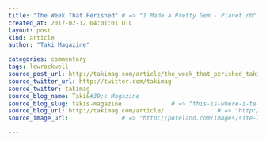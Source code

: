 ```yaml
---
title: "The Week That Perished" # => "I Made a Pretty Gem - Planet.rb"
created_at: 2017-02-12 04:01:01 UTC
layout: post
kind: article
author: "Taki Magazine"

categories: commentary
tags: lewrockwell
source_post_url: http://takimag.com/article/the_week_that_perished_takimag_february_12_2017    # => "http://poteland.com/blog/i-made-a-pretty-gem-planet-dot-rb/"
source_twitter_url: http://twitter.com/takimag
source_twitter: takimag
source_blog_name: Taki&#39;s Magazine
source_blog_slug: takis-magazine              # => "this-is-where-i-tell-you-stuff"
source_blog_url: http://takimag.com/article/               # => "http://poteland.com/articles"
source_image_url:               # => "http://poteland.com/images/site-logo.png"

---
```



<!--
   by Takimag&lt;br&gt;
	  

&lt;img src=&quot;http://takimag.com/images/uploads/Bill_Kristol.jpg&quot; style=&quot;float:left;margin-right:8px;&quot;&gt;
	






	
		The Week’s Most Homicidal, Suicidal, and Genocidal Headlines

BILL KRISTOL CALLS FOR WHITE WORKING CLASS TO BE REPLACED
Bill Kristol is a pot-bellied garden gnome with a simperingly effeminate vocal inflection whose father Irving was known as the “Godfather of Neoconservatism.” As the...
	&lt;p&gt;&lt;a href=&quot;http://takimag.com/article/the_week_that_perished_takimag_february_12_2017&quot;&gt;Read the rest at Taki&#39;s Magazine&lt;/a&gt;&lt;/p&gt;
						
	  
	  
	  
	  &lt;div class=&quot;feedflare&quot;&gt;
&lt;a href=&quot;http://feeds.feedburner.com/~ff/takimag?a=QcURq0J8cg8:f7XPU1cm-LQ:yIl2AUoC8zA&quot;&gt;&lt;img src=&quot;http://feeds.feedburner.com/~ff/takimag?d=yIl2AUoC8zA&quot; border=&quot;0&quot;&gt;&lt;/a&gt; &lt;a href=&quot;http://feeds.feedburner.com/~ff/takimag?a=QcURq0J8cg8:f7XPU1cm-LQ:qj6IDK7rITs&quot;&gt;&lt;img src=&quot;http://feeds.feedburner.com/~ff/takimag?d=qj6IDK7rITs&quot; border=&quot;0&quot;&gt;&lt;/a&gt; &lt;a href=&quot;http://feeds.feedburner.com/~ff/takimag?a=QcURq0J8cg8:f7XPU1cm-LQ:gIN9vFwOqvQ&quot;&gt;&lt;img src=&quot;http://feeds.feedburner.com/~ff/takimag?i=QcURq0J8cg8:f7XPU1cm-LQ:gIN9vFwOqvQ&quot; border=&quot;0&quot;&gt;&lt;/a&gt;
&lt;/div&gt;&lt;img src=&quot;http://feeds.feedburner.com/~r/takimag/~4/QcURq0J8cg8&quot; height=&quot;1&quot; width=&quot;1&quot; alt=&quot;&quot;&gt;           # => "I’ve been hurting to write this ever since we had the idea of creating a Planet for Cubox..." (Continued)
   takis-magazine              # => "this-is-where-i-tell-you-stuff"
   http://takimag.com/article/               # => "http://poteland.com/articles"
                 # => "http://poteland.com/images/site-logo.png"
by Takimag<br>
	  

<img src="http://takimag.com/images/uploads/Bill_Kristol.jpg" style="float:left;margin-right:8px;">
	






	
		The Week’s Most Homicidal, Suicidal, and Genocidal Headlines

BILL KRISTOL CALLS FOR WHITE WORKING CLASS TO BE REPLACED
Bill Kristol is a pot-bellied garden gnome with a simperingly effeminate vocal inflection whose father Irving was known as the “Godfather of Neoconservatism.” As the...
	<p><a href="http://takimag.com/article/the_week_that_perished_takimag_february_12_2017">Read the rest at Taki's Magazine</a></p>
						
	  
	  
	  
	  <div class="feedflare">
<a href="http://feeds.feedburner.com/~ff/takimag?a=QcURq0J8cg8:f7XPU1cm-LQ:yIl2AUoC8zA"><img src="http://feeds.feedburner.com/~ff/takimag?d=yIl2AUoC8zA" border="0"></a> <a href="http://feeds.feedburner.com/~ff/takimag?a=QcURq0J8cg8:f7XPU1cm-LQ:qj6IDK7rITs"><img src="http://feeds.feedburner.com/~ff/takimag?d=qj6IDK7rITs" border="0"></a> <a href="http://feeds.feedburner.com/~ff/takimag?a=QcURq0J8cg8:f7XPU1cm-LQ:gIN9vFwOqvQ"><img src="http://feeds.feedburner.com/~ff/takimag?i=QcURq0J8cg8:f7XPU1cm-LQ:gIN9vFwOqvQ" border="0"></a>
</div><img src="http://feeds.feedburner.com/~r/takimag/~4/QcURq0J8cg8" height="1" width="1" alt=""><div class="">
    <i>Source: <a href="http://takimag.com/article/">Taki&#39;s Magazine</a></i>
</div>
